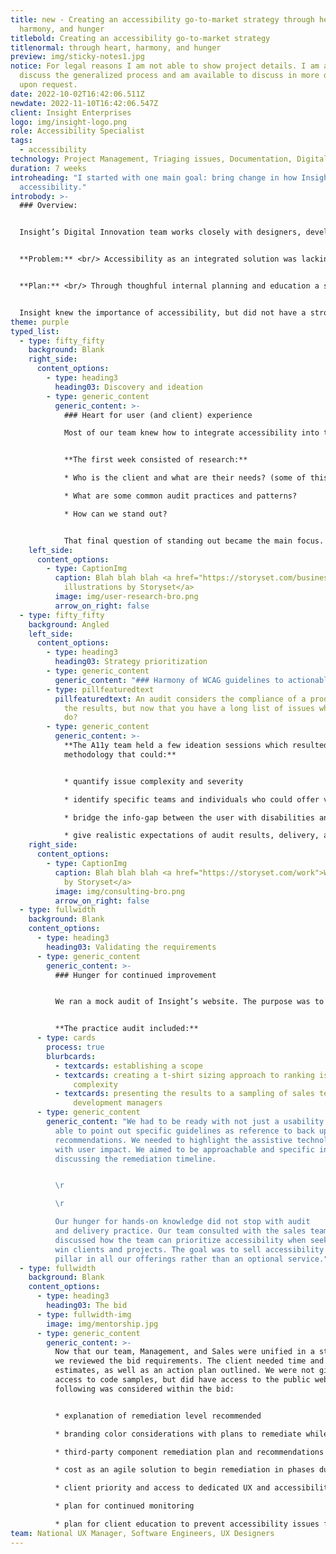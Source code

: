 ```yaml
---
title: new - Creating an accessibility go-to-market strategy through heart,
  harmony, and hunger
titlebold: Creating an accessibility go-to-market strategy
titlenormal: through heart, harmony, and hunger
preview: img/sticky-notes1.jpg
notice: For legal reasons I am not able to show project details. I am able to
  discuss the generalized process and am available to discuss in more detail
  upon request.
date: 2022-10-02T16:42:06.511Z
newdate: 2022-11-10T16:42:06.547Z
client: Insight Enterprises
logo: img/insight-logo.png
role: Accessibility Specialist
tags:
  - accessibility
technology: Project Management, Triaging issues, Documentation, Digital Strategy
duration: 7 weeks
introheading: "I started with one main goal: bring change in how Insight markets
  accessibility."
introbody: >-
  ### Overview:


  Insight’s Digital Innovation team works closely with designers, developers, and techology experts to help companies implement next-generation digital solutions from the discovery to delivery phase.


  **Problem:** <br/> Accessibility as an integrated solution was lacking, resulting the delivery of inaccessible products.


  **Plan:** <br/> Through thoughful internal planning and education a small team was formed of like-minded and skilled individuals to launch a go-to-market strategy for Insight as an upcoming leader in the field. We would start with a client bid.


  Insight knew the importance of accessibility, but did not have a strong stance on offering it to clients. Accessible practices were completed at the discretion of the individual consultant. Clients were not being educated and teammates were not being held accountable for designing and developing according to WCAG guidelines. During 2019 the collective of individuals with the knowledge to take on accessibility solutions came together to take accessibility within the company from a nice to have, to a best in class integrated solution.
theme: purple
typed_list:
  - type: fifty_fifty
    background: Blank
    right_side:
      content_options:
        - type: heading3
          heading03: Discovery and ideation
        - type: generic_content
          generic_content: >-
            ### Heart for user (and client) experience

            Most of our team knew how to integrate accessibility into the design and development process, but we didn’t have a formal audit methodology.


            **The first week consisted of research:**

            * Who is the client and what are their needs? (some of this was provided in the bid brief)

            * What are some common audit practices and patterns?

            * How can we stand out?


            That final question of standing out became the main focus. Our team had the heart and the design/development experience, but we lacked audit-specific experience. Rather than keep the deliverable to a handoff of data only, the team focused on integrating remediation as part of our bid. We sought to answer the “okay, now what?” that can follow introducing anyone to new concepts. We sought empathy in our bid for clients that may be overwhelmed with the changes needed for compliance.
    left_side:
      content_options:
        - type: CaptionImg
          caption: Blah blah blah <a href="https://storyset.com/business">Business
            illustrations by Storyset</a>
          image: img/user-research-bro.png
          arrow_on_right: false
  - type: fifty_fifty
    background: Angled
    left_side:
      content_options:
        - type: heading3
          heading03: Strategy prioritization
        - type: generic_content
          generic_content: "### Harmony of WCAG guidelines to actionable tasks"
        - type: pillfeaturedtext
          pillfeaturedtext: An audit considers the compliance of a product and the data as
            the results, but now that you have a long list of issues what do you
            do?
        - type: generic_content
          generic_content: >-
            **The A11y team held a few ideation sessions which resulted in a
            methodology that could:**


            * quantify issue complexity and severity

            * identify specific teams and individuals who could offer valuable remediation experience for a variety of issues

            * bridge the info-gap between the user with disabilities and stakeholders that still struggle to see accessibility as beneficial outside of lawsuit prevention 

            * give realistic expectations of audit results, delivery, and remediation planning without first seeing a single visual for the product involved in the bid
    right_side:
      content_options:
        - type: CaptionImg
          caption: Blah blah blah <a href="https://storyset.com/work">Work illustrations
            by Storyset</a>
          image: img/consulting-bro.png
          arrow_on_right: false
  - type: fullwidth
    background: Blank
    content_options:
      - type: heading3
        heading03: Validating the requirements
      - type: generic_content
        generic_content: >-
          ### Hunger for continued improvement


          We ran a mock audit of Insight’s website. The purpose was to practice and present to project stakeholders a real plan for changes that should and could be implemented internally. 


          **The practice audit included:**
      - type: cards
        process: true
        blurbcards:
          - textcards: establishing a scope
          - textcards: creating a t-shirt sizing approach to ranking issue severity and
              complexity
          - textcards: presenting the results to a sampling of sales team managers and
              development managers
      - type: generic_content
        generic_content: "We had to be ready with not just a usability answer, but be
          able to point out specific guidelines as reference to back up our
          recommendations. We needed to highlight the assistive technology along
          with user impact. We aimed to be approachable and specific in
          discussing the remediation timeline.


          \r

          \r

          Our hunger for hands-on knowledge did not stop with audit
          and delivery practice. Our team consulted with the sales team. We
          discussed how the team can prioritize accessibility when seeking to
          win clients and projects. The goal was to sell accessibility as a new
          pillar in all our offerings rather than an optional service."
  - type: fullwidth
    background: Blank
    content_options:
      - type: heading3
        heading03: The bid
      - type: fullwidth-img
        image: img/mentorship.jpg
      - type: generic_content
        generic_content: >-
          N﻿ow that our team, Management, and Sales were unified in a strategy
          we reviewed the bid requirements. The client needed time and cost
          estimates, as well as an action plan outlined. We were not given
          access to code samples, but did have access to the public website. The
          following was considered within the bid:


          * explanation of remediation level recommended

          * branding color considerations with plans to remediate while keeping identity intact if issues are found

          * third-party component remediation plan and recommendations for easy, accessible solutions if issues are found

          * cost as an agile solution to begin remediation in phases during testing process

          * client priority and access to dedicated UX and accessibility experts for questions

          * plan for continued monitoring

          * plan for client education to prevent accessibility issues from being reintroduced
team: National UX Manager, Software Engineers, UX Designers
---
```

